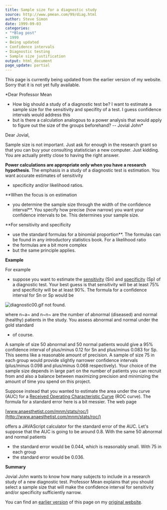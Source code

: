 ```yaml
---
title: Sample size for a diagnostic study
source: http://www.pmean.com/99/diag.html
author: Steve Simon
date: 1999-09-03
categories:
- "*Blog post"
- 1999
- Being updated
- Confidence intervals
- Diagnostic testing
- Sample size justification
output: html_document
page_update: partial
---
```


This page is currently being updated from the earlier version of my website. Sorry that it is not yet fully available.

*Dear Professor Mean
- How big should a study of a diagnostic test be? I
want to estimate a sample size for the sensitivity and specifity of a
test. I guess confidence intervals would address this
- but is there a
calculation analogous to a power analysis that would apply to figure out
the size of the groups beforehand? -- Jovial John*

Dear Jovial,

Sample size is not important. Just ask for enough in the research
grant so that you can buy your consulting statistician a new computer.
Just kidding. You are actually pretty close to having the right
answer.

**Power calculations are appropriate only when you have a research
hypothesis**. The emphasis in a study of a diagnostic test is
estimation. You want accurate estimates of sensitivity
- specificity
and/or likelihood ratios.

**When the focus is on estimation
- you determine the sample size
through the width of the confidence interval**. You specify how
precise (how narrow) you want your confidence intervals to be. This
determines your sample size.

**For sensitivity and specificity
- use the standard formulas for a
binomial proportion**. The formulas can be found in any introductory
statistics book. For a likelihood ratio
- the formulas are a bit more
complex
- but the same principle applies.

**Example**

For example
- suppose you want to estimate the
[sensitivity](../definitions/sensitivity.htm) (Sn) and
[specificity](../definitions/specificity.htm) (Sp) of a diagnostic
test. Your best guess is that sensitivity will be at least 75% and
specificity will be at least 90%. The formula for a confidence
interval for Sn or Sp would be

![diagnostic00.gif not found.](../../../web/images/99/diag01.png)

where n~a~ and n~n~ are the number of abnormal (diseased) and normal
(healthy) patients in the study. You assess abnormal and normal under
the gold standard
- of course.

A sample of size 50 abnormal and 50 normal patients would give a 95%
confidence interval of plus/minus 0.12 for Sn and plus/minus 0.083 for
Sp. This seems like a reasonable amount of precision. A sample of size
75 in each group would provide slightly narrower confidence intervals
(plus/minus 0.098 and plus/minus 0.068 respectively). Your choice of
the sample size depends in large part on the number of patients you
can recruit from and also a balance between maximizing precision and
minimizing the amount of time you spend on this project.

Suppose instead that you wanted to estimate the area under the curve
(AUC) for a [Received Operating Characteristic Curve](roc.html) (ROC
curve). The formula for a standard error here is a bit messier. The
web page

[www.anaesthetist.com/mnm/stats/roc/](http://www.anaesthetist.com/mnm/stats/roc/)

offers a JAVAScript calculator for the standard error of the AUC.
Let's suppose that the AUC is going to be around 0.8. With the same
50 abnormal and normal patients
- the standard error would be 0.044,
which is reasonably small. With 75 in each group
- the standard error
would be 0.036.

**Summary**

Jovial John wants to know how many subjects to include in a research
study of a new diagnostic test. Professor Mean explains that you
should select a sample size that will make the confidence interval for
sensitivity and/or specificity sufficiently narrow.

You can find an [earlier version][sim1] of this page on my [original website][sim2].

[sim1]: http://www.pmean.com/99/diag.html
[sim2]: http://www.pmean.com/original_site.html
